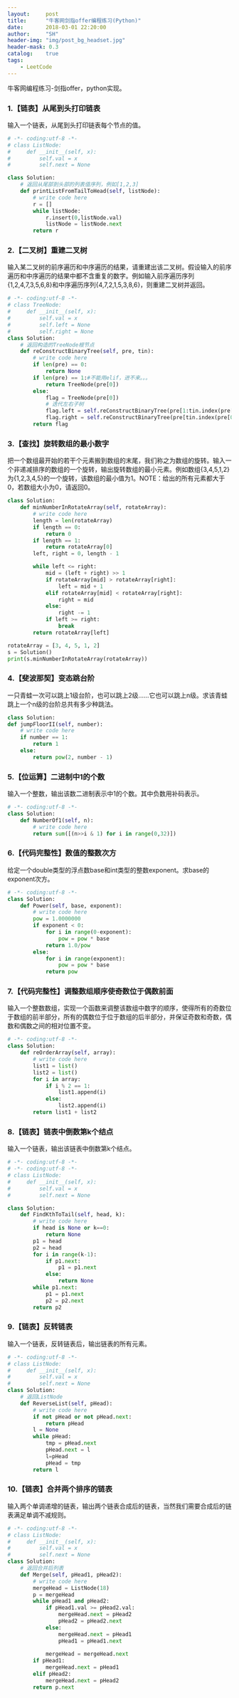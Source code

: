 ```yaml
---
layout:     post
title:      "牛客网剑指offer编程练习(Python)"
date:       2018-03-01 22:20:00
author:     "SH"
header-img: "img/post_bg_headset.jpg"
header-mask: 0.3
catalog:    true
tags:
    - LeetCode
---
```


牛客网编程练习-剑指offer，python实现。


### 1.【链表】从尾到头打印链表
输入一个链表，从尾到头打印链表每个节点的值。

```python
# -*- coding:utf-8 -*-
# class ListNode:
#     def __init__(self, x):
#         self.val = x
#         self.next = None

class Solution:
    # 返回从尾部到头部的列表值序列，例如[1,2,3]
    def printListFromTailToHead(self, listNode):
        # write code here
        r = []
        while listNode:
            r.insert(0,listNode.val)
            listNode = listNode.next
        return r
```

### 2.【二叉树】重建二叉树
输入某二叉树的前序遍历和中序遍历的结果，请重建出该二叉树。假设输入的前序遍历和中序遍历的结果中都不含重复的数字。例如输入前序遍历序列{1,2,4,7,3,5,6,8}和中序遍历序列{4,7,2,1,5,3,8,6}，则重建二叉树并返回。

```python
# -*- coding:utf-8 -*-
# class TreeNode:
#     def __init__(self, x):
#         self.val = x
#         self.left = None
#         self.right = None
class Solution:
    # 返回构造的TreeNode根节点
    def reConstructBinaryTree(self, pre, tin):
        # write code here
        if len(pre) == 0:
            return None
        if len(pre) == 1:#不能用elif，进不来。。。
            return TreeNode(pre[0])
        else:
            flag = TreeNode(pre[0])
            # 迭代左右子树
            flag.left = self.reConstructBinaryTree(pre[1:tin.index(pre[0])+1],tin[:tin.index(pre[0])])
            flag.right = self.reConstructBinaryTree(pre[tin.index(pre[0])+1:],tin[tin.index(pre[0])+1:])
        return flag
```

### 3.【查找】旋转数组的最小数字
把一个数组最开始的若干个元素搬到数组的末尾，我们称之为数组的旋转。输入一个非递减排序的数组的一个旋转，输出旋转数组的最小元素。例如数组{3,4,5,1,2}为{1,2,3,4,5}的一个旋转，该数组的最小值为1。NOTE：给出的所有元素都大于0，若数组大小为0，请返回0。

```python
class Solution:
    def minNumberInRotateArray(self, rotateArray):
        # write code here
        length = len(rotateArray)
        if length == 0:
            return 0
        if length == 1:
            return rotateArray[0]
        left, right = 0, length - 1

        while left <= right:
            mid = (left + right) >> 1
            if rotateArray[mid] > rotateArray[right]:
                left = mid + 1
            elif rotateArray[mid] < rotateArray[right]:
                right = mid
            else:
                right -= 1
            if left >= right:
                break
        return rotateArray[left]

rotateArray = [3, 4, 5, 1, 2]
s = Solution()
print(s.minNumberInRotateArray(rotateArray))
```

### 4.【斐波那契】变态跳台阶
一只青蛙一次可以跳上1级台阶，也可以跳上2级……它也可以跳上n级。求该青蛙跳上一个n级的台阶总共有多少种跳法。
```python
class Solution:
def jumpFloorII(self, number):
    # write code here
    if number == 1:
        return 1
    else:
        return pow(2, number - 1)
```

### 5.【位运算】二进制中1的个数
输入一个整数，输出该数二进制表示中1的个数。其中负数用补码表示。
```python
# -*- coding:utf-8 -*-
class Solution:
    def NumberOf1(self, n):
        # write code here
        return sum([(n>>i & 1) for i in range(0,32)])
```

### 6.【代码完整性】数值的整数次方 
给定一个double类型的浮点数base和int类型的整数exponent。求base的exponent次方。
```python
# -*- coding:utf-8 -*-
class Solution:
    def Power(self, base, exponent):
        # write code here
        pow = 1.0000000
        if exponent < 0:
            for i in range(0-exponent):
                pow = pow * base
            return 1.0/pow
        else:
            for i in range(exponent):
                pow = pow * base
            return pow
```

### 7.【代码完整性】调整数组顺序使奇数位于偶数前面 
输入一个整数数组，实现一个函数来调整该数组中数字的顺序，使得所有的奇数位于数组的前半部分，所有的偶数位于位于数组的后半部分，并保证奇数和奇数，偶数和偶数之间的相对位置不变。
```python
# -*- coding:utf-8 -*-
class Solution:
    def reOrderArray(self, array):
        # write code here
        list1 = list()
        list2 = list()
        for i in array:
            if i % 2 == 1:
                list1.append(i)
            else:
                list2.append(i)
        return list1 + list2
```

### 8.【链表】链表中倒数第k个结点 
输入一个链表，输出该链表中倒数第k个结点。
```python
# -*- coding:utf-8 -*-
# -*- coding:utf-8 -*-
# class ListNode:
#     def __init__(self, x):
#         self.val = x
#         self.next = None

class Solution:
    def FindKthToTail(self, head, k):
        # write code here
        if head is None or k==0:
            return None
        p1 = head
        p2 = head
        for i in range(k-1):
            if p1.next:
                p1 = p1.next
            else:
                return None
        while p1.next:
            p1 = p1.next
            p2 = p2.next
        return p2
```

### 9.【链表】反转链表
输入一个链表，反转链表后，输出链表的所有元素。
```python
# -*- coding:utf-8 -*-
# class ListNode:
#     def __init__(self, x):
#         self.val = x
#         self.next = None
class Solution:
    # 返回ListNode
    def ReverseList(self, pHead):
        # write code here
        if not pHead or not pHead.next:
            return pHead
        l = None
        while pHead:
            tmp = pHead.next
            pHead.next = l
            l=pHead
            pHead = tmp
        return l
```

### 10.【链表】合并两个排序的链表 
输入两个单调递增的链表，输出两个链表合成后的链表，当然我们需要合成后的链表满足单调不减规则。
```python
# -*- coding:utf-8 -*-
# class ListNode:
#     def __init__(self, x):
#         self.val = x
#         self.next = None
class Solution:
    # 返回合并后列表
    def Merge(self, pHead1, pHead2):
        # write code here
        mergeHead = ListNode(18)
        p = mergeHead
        while pHead1 and pHead2:
            if pHead1.val >= pHead2.val:
                mergeHead.next = pHead2
                pHead2 = pHead2.next
            else:
                mergeHead.next = pHead1
                pHead1 = pHead1.next
                  
            mergeHead = mergeHead.next
        if pHead1:
            mergeHead.next = pHead1
        elif pHead2:
            mergeHead.next = pHead2
        return p.next
```

